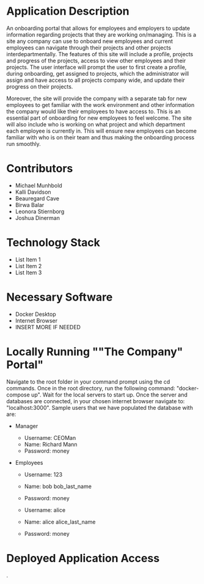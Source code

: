 # Application Description
An onboarding portal that allows for employees and employers to update information regarding projects that they are working on/managing. This is a site any company can use to onboard new employees and current employees can navigate through their projects and other projects interdepartmentally. The features of this site will include a profile, projects and progress of the projects, access to view other employees and their projects. The user interface will prompt the user to first create a profile, during onboarding, get assigned to projects, which the administrator will assign and have access to all projects company wide, and update their progress on their projects.

Moreover, the site will provide the company with a separate tab for new employees to get familiar with the work environment and other information the company would like their employees to have access to. This is an essential part of onboarding for new employees to feel welcome. The site will also include who is working on what project and which department each employee is currently in. This will ensure new employees can become familiar with who is on their team and thus making the onboarding process run smoothly.

# Contributors
- Michael Munhbold
- Kalli Davidson
- Beauregard Cave
- Birwa Balar
- Leonora Stiernborg 
- Joshua Dinerman

# Technology Stack
- List Item 1
- List Item 2
- List Item 3

# Necessary Software
- Docker Desktop
- Internet Browser
- INSERT MORE IF NEEDED

# Locally Running ""The Company" Portal"
Navigate to the root folder in your command prompt using the cd commands. Once in the root directory, run the following command: "docker-compose up". Wait for the local servers to start up. Once the server and databases are connected, in your chosen internet browser navigate to: "localhost:3000". Sample users that we have populated the database with are:
- Manager
  - Username: CEOMan
  - Name: Richard Mann
  - Password: money

- Employees
  - Username: 123
  - Name: bob bob_last_name
  - Password: money

  - Username: alice
  - Name: alice alice_last_name
  - Password: money

# Deployed Application Access
<Insert link here>.
